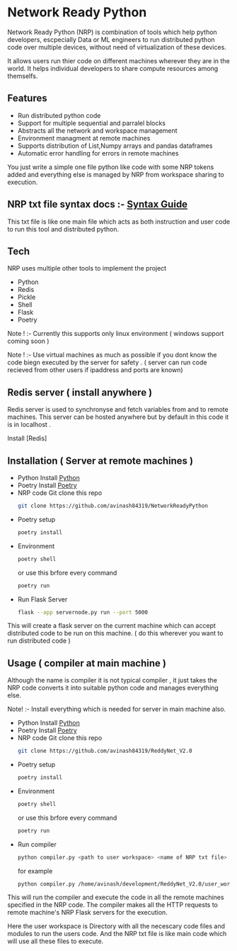 # Network Ready Python

Network Ready Python (NRP) is combination of tools which help python developers, escpecially Data or ML engineers to run distributed python code over multiple devices, without need of virtualization of these devices.

It allows users run thier code on different machines wherever they are in the world. It helps individual developers to share compute resources among themselfs.

## Features

- Run distributed python code
- Support for multiple sequential and parralel blocks
- Abstracts all the network and workspace management
- Environment managment at remote machines
- Supports distribution of List,Numpy arrays and pandas dataframes
- Automatic error handling for errors in remote machines

You just write a simple one file python like code with some NRP tokens added and everything else is managed by NRP from workspace sharing to execution.

## NRP txt file syntax docs :- [Syntax Guide](NRP_Syntax.md)
This txt file is like one main file which acts as both instruction and user code to run this tool and distributed python.

## Tech

NRP uses multiple other tools to implement the project

- Python
- Redis
- Pickle
- Shell
- Flask
- Poetry

Note ! :- Currently this supports only linux environment ( windows support coming soon )

Note ! :- Use virtual machines as much as possible if you dont know the code biegn executed by the server for safety . ( server can run code recieved from other users if ipaddress and ports are known)

## Redis server ( install anywhere )

Redis server is used to synchronyse and fetch variables from and to remote machines. This server can be hosted anywhere but by default in this code it is in localhost .

Install [Redis]

## Installation ( Server at remote machines )

- Python
   Install [Python]
- Poetry
   Install [Poetry]
- NRP code
  Git clone this repo
    ```sh
    git clone https://github.com/avinash84319/NetworkReadyPython
    ```
- Poetry setup
     ```sh
     poetry install
     ```
- Environment
    ```sh
    poetry shell
    ```
    or use this brfore every command
    ```sh
    poetry run
    ```
- Run Flask Server
    ```sh
    flask --app servernode.py run --port 5000
    ```
This will create a flask server on the current machine which can accept distributed code to be run on this machine. ( do this wherever you want to run distributed code )

## Usage ( compiler at main machine )

Although the name is compiler it is not typical compiler , it just takes the NRP code converts it into suitable python code and manages everything else.

Note! :- Install everything which is needed for server in main machine also.

- Python
   Install [Python]
- Poetry
   Install [Poetry]
- NRP code
  Git clone this repo
    ```sh
    git clone https://github.com/avinash84319/ReddyNet_V2.0
    ```
- Poetry setup
     ```sh
     poetry install
     ```
- Environment
    ```sh
    poetry shell
    ```
    or use this brfore every command
    ```sh
    poetry run
    ```
- Run compiler
   ```sh
   python compiler.py <path to user workspace> <name of NRP txt file>
   ```
   for example
   ```sh
   python compiler.py /home/avinash/development/ReddyNet_V2.0/user_workspace input.txt
   ```
This will run the compiler and execute the code in all the remote machines specified in the NRP code.
The compiler makes all the HTTP requests to remote machine's NRP Flask servers for the execution.
   
Here the user workspace is Directory with all the necescary code files and modules to run the users code.
And the NRP txt file is like main code which will use all these files to execute.

[Python]:https://www.python.org/downloads/
[Poetry]:https://python-poetry.org/docs/#installation
